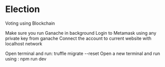# Election
Voting using Blockchain

Make sure you run Ganache in background
Login to Metamask using any private key from ganache
Connect the account to current website with localhost network 

Open terminal and run: truffle migrate --reset
Open a new terminal and run using :  npm run dev
